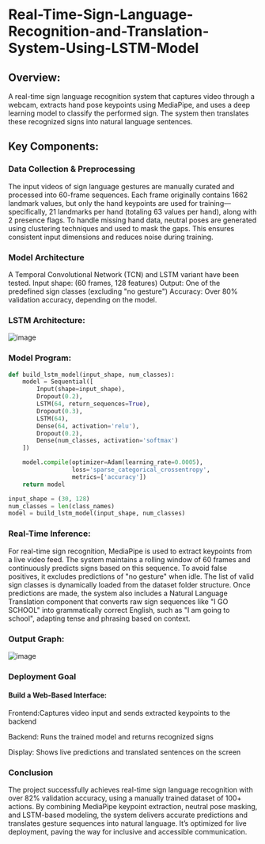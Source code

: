 # Real-Time-Sign-Language-Recognition-and-Translation-System-Using-LSTM-Model
## Overview:
A real-time sign language recognition system that captures video through a webcam, extracts hand pose keypoints using MediaPipe, and uses a deep learning model to classify the performed sign. The system then translates these recognized signs into natural language sentences.
## Key Components:
### Data Collection & Preprocessing
The input videos of sign language gestures are manually curated and processed into 60-frame sequences. Each frame originally contains 1662 landmark values, but only the hand keypoints are used for training—specifically, 21 landmarks per hand (totaling 63 values per hand), along with 2 presence flags. To handle missing hand data, neutral poses are generated using clustering techniques and used to mask the gaps. This ensures consistent input dimensions and reduces noise during training.

### Model Architecture
  A Temporal Convolutional Network (TCN) and LSTM variant have been tested.
  Input shape: (60 frames, 128 features)
  Output: One of the predefined sign classes (excluding "no gesture")
  Accuracy: Over 80% validation accuracy, depending on the model.
### LSTM Architecture:
![image](https://github.com/user-attachments/assets/1fd6bc75-fc55-4677-be10-17718ebabb35)

### Model Program:
```python
def build_lstm_model(input_shape, num_classes):
    model = Sequential([
        Input(shape=input_shape),
        Dropout(0.2),
        LSTM(64, return_sequences=True),
        Dropout(0.3),
        LSTM(64),
        Dense(64, activation='relu'),
        Dropout(0.2),
        Dense(num_classes, activation='softmax')
    ])

    model.compile(optimizer=Adam(learning_rate=0.0005),
                  loss='sparse_categorical_crossentropy',
                  metrics=['accuracy'])
    return model

input_shape = (30, 128) 
num_classes = len(class_names)
model = build_lstm_model(input_shape, num_classes)
```
### Real-Time Inference:
For real-time sign recognition, MediaPipe is used to extract keypoints from a live video feed. The system maintains a rolling window of 60 frames and continuously predicts signs based on this sequence. To avoid false positives, it excludes predictions of "no gesture" when idle. The list of valid sign classes is dynamically loaded from the dataset folder structure. Once predictions are made, the system also includes a Natural Language Translation component that converts raw sign sequences like "I GO SCHOOL" into grammatically correct English, such as "I am going to school", adapting tense and phrasing based on context.
### Output Graph:
![image](https://github.com/user-attachments/assets/277eeb90-4ea8-4455-9e40-1923a9a70dd9)

### Deployment Goal
#### Build a Web-Based Interface:
   Frontend:Captures video input and sends extracted keypoints to the backend
   
   Backend: Runs the trained model and returns recognized signs
  
   Display: Shows live predictions and translated sentences on the screen
### Conclusion
The project successfully achieves real-time sign language recognition with over 82% validation accuracy, using a manually trained dataset of 100+ actions. By combining MediaPipe keypoint extraction, neutral pose masking, and LSTM-based modeling, the system delivers accurate predictions and translates gesture sequences into natural language. It’s optimized for live deployment, paving the way for inclusive and accessible communication.



